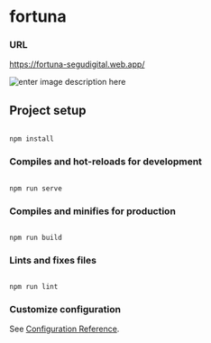 
# fortuna

### URL
https://fortuna-segudigital.web.app/

  ![enter image description here](https://repository-images.githubusercontent.com/259780472/15404000-907f-11ea-95c0-f46599a2ea49)


## Project setup

```

npm install

```

  

### Compiles and hot-reloads for development

```

npm run serve

```

  

### Compiles and minifies for production

```

npm run build

```

  

### Lints and fixes files

```

npm run lint

```

  

### Customize configuration

See [Configuration Reference](https://cli.vuejs.org/config/).
